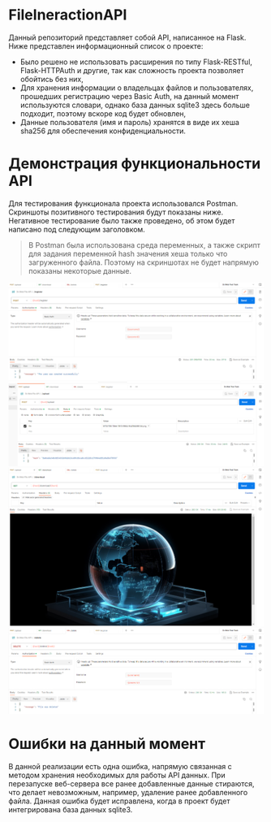 # FileIneractionAPI
Данный репозиторий представляет собой API, написанное на Flask. Ниже представлен информационный список о проекте: 
+ Было решено не использовать расширения по типу Flask-RESTful, Flask-HTTPAuth и другие,
так как сложность проекта позволяет обойтись без них,
+ Для хранения информации о владельцах файлов и пользователях, прошедших регистрацию через Basic Auth, 
на данный момент используются словари, однако база данных sqlite3 здесь больше подходит, поэтому вскоре код будет обновлен,
+ Данные пользователя (имя и пароль) хранятся в виде их хеша sha256 для обеспечения конфиденциальности.

# Демонстрация функциональности API
Для тестирования функционала проекта использовался Postman. Скриншоты позитивного тестирования будут показаны ниже. 
Негативное тестирование было также проведено, об этом будет написано под следующим заголовком.

> В Postman была использована среда переменных, а также скрипт для задания переменной hash 
> значения хеша только что загруженного файла. Поэтому на скриншотах не будет напрямую показаны 
> некоторые данные.

![register](assets/register.png)
![upload](assets/upload.png)
![download](assets/dowload.png)
![delete](assets/delete.png)

# Ошибки на данный момент
В данной реализации есть одна ошибка, напрямую связанная с методом хранения 
необходимых для работы API данных. При перезапуске веб-сервера все ранее добавленные данные 
стираются, что делает невозможным, например, удаление ранее добавленного файла. Данная ошибка будет исправлена, 
когда в проект будет интегрирована база данных sqlite3.
